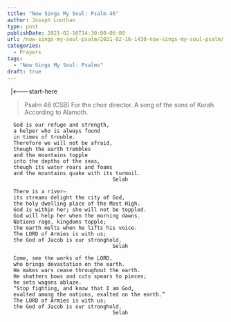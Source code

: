 ```yaml
---
title: "Now Sings My Soul: Psalm 46"
author: Joseph Louthan
type: post
publishDate: 2021-02-16T14:30:00-06:00
url: /now-sings-my-soul-psalm/2021-02-16-1430-now-sings-my-soul-psalm/
categories:
  - Prayers
tags:
  - "Now Sings My Soul: Psalms"
draft: true
---
```

<div style="font-variant: small-caps;">

</div>
&nbsp;
    |<---start-here

> Psalm 46 (CSB)
For the choir director. A song of the sons of Korah. According to Alamoth. 

      God is our refuge and strength, 
      a helper who is always found 
      in times of trouble. 
      Therefore we will not be afraid, 
      though the earth trembles 
      and the mountains topple 
      into the depths of the seas, 
      though its water roars and foams 
      and the mountains quake with its turmoil. 
                                      Selah 

      There is a river—
      its streams delight the city of God, 
      the holy dwelling place of the Most High. 
      God is within her; she will not be toppled. 
      God will help her when the morning dawns. 
      Nations rage, kingdoms topple; 
      the earth melts when he lifts his voice. 
      The LORD of Armies is with us; 
      the God of Jacob is our stronghold. 
                                      Selah 

      Come, see the works of the LORD, 
      who brings devastation on the earth. 
      He makes wars cease throughout the earth. 
      He shatters bows and cuts spears to pieces; 
      he sets wagons ablaze. 
      “Stop fighting, and know that I am God, 
      exalted among the nations, exalted on the earth.” 
      The LORD of Armies is with us; 
      the God of Jacob is our stronghold. 
                                      Selah
